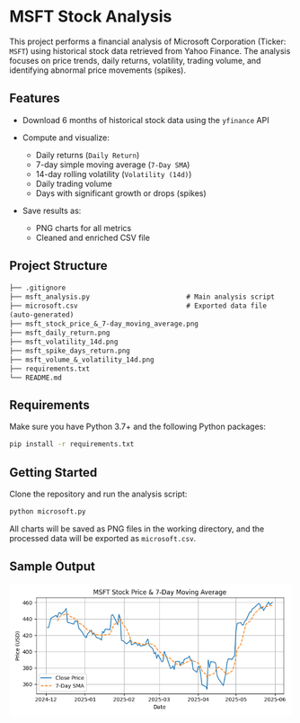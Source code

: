 # MSFT Stock Analysis

This project performs a financial analysis of Microsoft Corporation (Ticker: `MSFT`) using historical stock data retrieved from Yahoo Finance. The analysis focuses on price trends, daily returns, volatility, trading volume, and identifying abnormal price movements (spikes).

## Features

* Download 6 months of historical stock data using the `yfinance` API
* Compute and visualize:

  * Daily returns (`Daily Return`)
  * 7-day simple moving average (`7-Day SMA`)
  * 14-day rolling volatility (`Volatility (14d)`)
  * Daily trading volume
  * Days with significant growth or drops (spikes)
* Save results as:

  * PNG charts for all metrics
  * Cleaned and enriched CSV file

## Project Structure

```
├── .gitignore
├── msft_analysis.py                        # Main analysis script
├── microsoft.csv                           # Exported data file (auto-generated)
├── msft_stock_price_&_7-day_moving_average.png
├── msft_daily_return.png
├── msft_volatility_14d.png
├── msft_spike_days_return.png
├── msft_volume_&_volatility_14d.png
├── requirements.txt
└── README.md
```

## Requirements

Make sure you have Python 3.7+ and the following Python packages:

```bash
pip install -r requirements.txt
```

## Getting Started

Clone the repository and run the analysis script:

```bash
python microsoft.py
```

All charts will be saved as PNG files in the working directory, and the processed data will be exported as `microsoft.csv`.

## Sample Output

![MSFT Stock Price Chart](./msft_stock_price_&_7-day_moving_average.png)